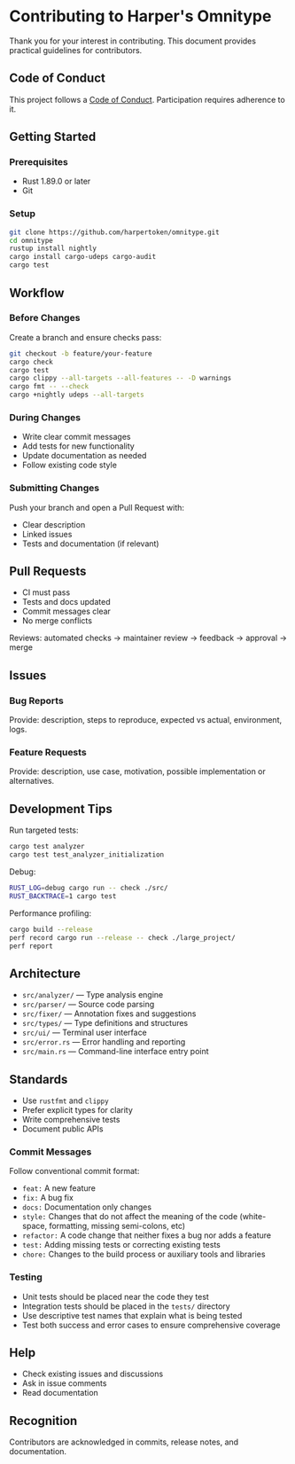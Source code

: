 # Contributing to Harper's Omnitype

Thank you for your interest in contributing. This document provides practical guidelines for contributors.

## Code of Conduct

This project follows a [Code of Conduct](./CODE_OF_CONDUCT.md). Participation requires adherence to it.

## Getting Started

### Prerequisites

* Rust 1.89.0 or later
* Git

### Setup

```bash
git clone https://github.com/harpertoken/omnitype.git
cd omnitype
rustup install nightly
cargo install cargo-udeps cargo-audit
cargo test
```

## Workflow

### Before Changes

Create a branch and ensure checks pass:

```bash
git checkout -b feature/your-feature
cargo check
cargo test
cargo clippy --all-targets --all-features -- -D warnings
cargo fmt -- --check
cargo +nightly udeps --all-targets
```

### During Changes

* Write clear commit messages
* Add tests for new functionality
* Update documentation as needed
* Follow existing code style

### Submitting Changes

Push your branch and open a Pull Request with:

* Clear description
* Linked issues
* Tests and documentation (if relevant)

## Pull Requests

* CI must pass
* Tests and docs updated
* Commit messages clear
* No merge conflicts

Reviews: automated checks → maintainer review → feedback → approval → merge

## Issues

### Bug Reports

Provide: description, steps to reproduce, expected vs actual, environment, logs.

### Feature Requests

Provide: description, use case, motivation, possible implementation or alternatives.

## Development Tips

Run targeted tests:

```bash
cargo test analyzer
cargo test test_analyzer_initialization
```

Debug:

```bash
RUST_LOG=debug cargo run -- check ./src/
RUST_BACKTRACE=1 cargo test
```

Performance profiling:

```bash
cargo build --release
perf record cargo run --release -- check ./large_project/
perf report
```

## Architecture

* `src/analyzer/` — Type analysis engine
* `src/parser/` — Source code parsing
* `src/fixer/` — Annotation fixes and suggestions
* `src/types/` — Type definitions and structures
* `src/ui/` — Terminal user interface
* `src/error.rs` — Error handling and reporting
* `src/main.rs` — Command-line interface entry point

## Standards

* Use `rustfmt` and `clippy`
* Prefer explicit types for clarity
* Write comprehensive tests
* Document public APIs

### Commit Messages

Follow conventional commit format:

* `feat:` A new feature
* `fix:` A bug fix
* `docs:` Documentation only changes
* `style:` Changes that do not affect the meaning of the code (white-space, formatting, missing semi-colons, etc)
* `refactor:` A code change that neither fixes a bug nor adds a feature
* `test:` Adding missing tests or correcting existing tests
* `chore:` Changes to the build process or auxiliary tools and libraries

### Testing

* Unit tests should be placed near the code they test
* Integration tests should be placed in the `tests/` directory
* Use descriptive test names that explain what is being tested
* Test both success and error cases to ensure comprehensive coverage

## Help

* Check existing issues and discussions
* Ask in issue comments
* Read documentation

## Recognition

Contributors are acknowledged in commits, release notes, and documentation.
